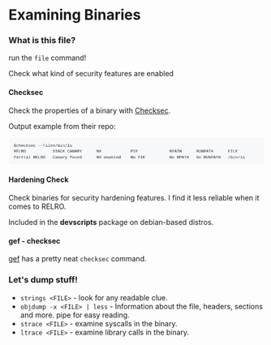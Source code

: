 # Examining Binaries

### What is this file?

run the `file` command!

Check what kind of security features are enabled

#### Checksec

Check the properties of a binary with [Checksec](https://github.com/slimm609/checksec.sh).

Output example from their repo:

![](../.gitbook/assets/image.png)

#### Hardening Check

Check binaries for security hardening features. I find it less reliable when it comes to RELRO.

Included in the **devscripts** package on debian-based distros.

#### gef - checksec

[gef](https://github.com/hugsy/gef) has a pretty neat `checksec` command.

### Let's dump stuff!

* `strings <FILE>` - look for any readable clue.
* `objdump -x <FILE> | less` - Information about the file, headers, sections and more. pipe for easy reading.
* `strace <FILE>` - examine syscalls in the binary.
* `ltrace <FILE>` - examine library calls in the binary.

